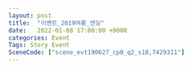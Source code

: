 ```yaml
---
layout: post
title:  "이벤트_2019여름_엔딩"
date:   2022-01-08 17:00:00 +0000
categories: Event
Tags: Story Event
SceneCode: ["scene_evt190627_cp0_q2_s10,7429311"]
---
```

